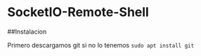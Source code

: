 # SocketIO-Remote-Shell

##Instalacion

Primero descargamos git si no lo tenemos
``` sudo apt install git ```
